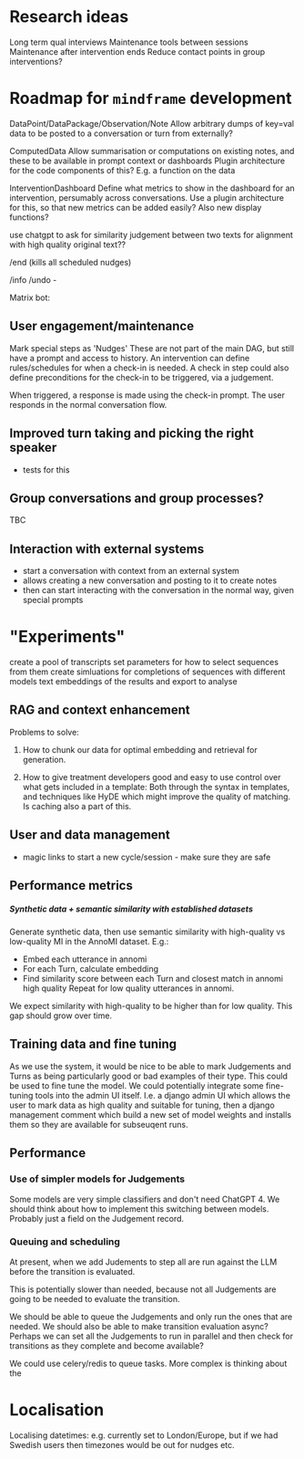 # Research ideas

Long term qual interviews
Maintenance tools between sessions
Maintenance after intervention ends
Reduce contact points in group interventions?


# Roadmap for `mindframe` development


DataPoint/DataPackage/Observation/Note
Allow arbitrary dumps of key=val data to be posted to a conversation or turn
from externally?


ComputedData
Allow summarisation or computations on existing notes, and these to be available in prompt context or dashboards
Plugin architecture for the code components of this? E.g. a function on the data


InterventionDashboard
Define what metrics to show in the dashboard for an intervention, persumably across conversations.
Use a plugin architecture for this, so that new metrics can be added easily?
Also new display functions?





use chatgpt to ask for similarity judgement between two texts for alignment with high quality original text??



/end
(kills all scheduled nudges)


/info
/undo -




Matrix bot:





## User engagement/maintenance

Mark special steps as 'Nudges'
These are not part of the main DAG, but still have a prompt and access to history.
An intervention can define rules/schedules for when a check-in is needed.
A check in step could also define preconditions for the check-in to be triggered, via a judgement.

When triggered, a response is made using the check-in prompt.
The user responds in the normal conversation flow.



## Improved turn taking and picking the right speaker

- tests for this


## Group conversations and group processes?

TBC


## Interaction with external systems

- start a conversation with context from an external system
- allows creating a new conversation and posting to it to create notes
- then can start interacting with the conversation in the normal way, given special prompts




# "Experiments"

create a pool of transcripts
set parameters for how to select sequences from them
create simluations for completions of sequences with different models
text embeddings of the results and export to analyse





## RAG and context enhancement

Problems to solve:

1. How to chunk our data for optimal embedding and retrieval for generation.

2.  How to give treatment developers good and easy to use control over what gets included in a template: Both through the syntax in templates, and techniques like HyDE which might improve the quality of matching. Is caching also a part of this.


## User and data management
- magic links to start a new cycle/session - make sure they are safe


## Performance metrics


##### Synthetic data + semantic similarity with established datasets

Generate synthetic data, then use semantic similarity with high-quality vs low-quality MI in the AnnoMI dataset. E.g.:

- Embed each utterance in annomi
- For each Turn, calculate embedding
- Find similarity score between each Turn and closest match in annomi high quality Repeat for low quality utterances in annomi.

We expect similarity with high-quality to be higher than for low quality. This gap should grow over time.




## Training data and fine tuning

As we use the system, it would be nice to be able to mark Judgements and Turns as being particularly good or bad examples of their type. This could be used to fine tune the model.
We could potentially integrate some fine-tuning tools into the admin UI itself. I.e. a django admin UI which allows the user to mark data as high quality and suitable for tuning, then a django management comment which build a new set of model weights and installs them so they are available for subseuqent runs.



## Performance


### Use of simpler models for Judgements

Some models are very simple classifiers and don't need ChatGPT 4. We should think about how to implement this switching between models. Probably just a field on the Judgement record.



### Queuing and scheduling

At present, when we add Judements to step all are run against the LLM before
the transition is evaluated.

This is potentially slower than needed, because not all Judgements are going to be needed to evaluate the transition.

We should be able to queue the Judgements and only run the ones that are needed. We should also be able to make transition evaluation async? Perhaps we can set all the Judgements to run in parallel and then check for transitions as they complete and become available?

We could use celery/redis to queue tasks. More complex is thinking about the






# Localisation

Localising datetimes: e.g. currently set to London/Europe, but if we had Swedish users then timezones would be out for nudges etc.
